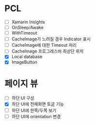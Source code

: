 # PCL
- [ ] Xamarin Insights
- [ ] OnSleep/Awake
- [ ] WithTimeout
- [ ] CacheImage가 느려질 경우 Indicator 표시
- [ ] CacheImage에 대한 Timeout 처리
- [ ] CacheImage 프로그레스바 최상단 위치
- [x] Local database
- [x] ImageButton

# 페이지 뷰
- [ ] 하단 UI 구성
- [x] 하단 UI에 전체화면 토글 기능
- [ ] 하단 UI에 한쪽/두쪽 보기
- [ ] 하단 UI에 orientation 변경
